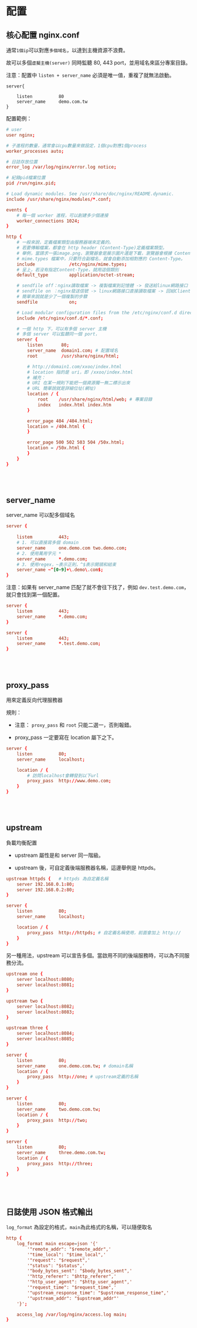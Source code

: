 # 配置

## 核心配置 nginx.conf

通常`1個ip`可以對應`多個域名`，以達到主機資源不浪費。

故可以多個`虛擬主機(server)` 同時監聽 80, 443 port，並用域名來區分專案目錄。

注意：配置中 `listen + server_name` 必須是唯一值，重複了就無法啟動。
```config
server{

    listen          80
    server_name     demo.com.tw
}
```

配置範例：
```conf
# user
user nginx;

# 子進程的數量，通常會以cpu數量來做設定，1個cpu對應1個process
worker_processes auto;

# 日誌存放位置
error_log /var/log/nginx/error.log notice;

# 紀錄pid檔案位置
pid /run/nginx.pid;

# Load dynamic modules. See /usr/share/doc/nginx/README.dynamic.
include /usr/share/nginx/modules/*.conf;

events {
    # 每一個 worker 進程，可以創建多少個連接
    worker_connections 1024;
}

http {
    # 一般來說，定義檔案類型由服務器端來定義的。
    # 若要傳輸檔案，都會在 http header (Content-Type)定義檔案類型。
    # 舉例，當請求一張image.png，瀏覽器會是展示圖片還是下載，瀏覽器會根據 Content-Type 來決定後續動作。
    # mime.types 檔案中，只要符合副檔名，就會自動添加相對應的 Content-Type。
    include             /etc/nginx/mime.types;
    # 呈上，若沒有指定Content-Type，就用這個類別
    default_type        application/octet-stream;

    # sendfile off：nginx讀取檔案 -> 複製檔案到記憶體 -> 發送給linux網路接口 -> 回給Client
    # sendfile on ：nginx發送信號 -> linux網路接口直接讀取檔案 -> 回給Client
    # 簡單來說就是少了一個複製的步驟
    sendfile            on;

    # Load modular configuration files from the /etc/nginx/conf.d directory.
    include /etc/nginx/conf.d/*.conf;

    # 一個 http 下，可以有多個 server 主機
    # 多個 server 可以監聽同一個 port，
    server {
        listen       80;
        server_name  domain1.com; # 配置域名
        root         /usr/share/nginx/html;

        # http://domain1.com/xxoo/index.html
        # location 指的是 uri，即 /xxoo/index.html
        # 補充：
        # URI 在某一規則下能把一個資源獨一無二標示出來
        # URL 簡單說就是詳細位址(網址)
        location / {
            root    /usr/share/nginx/html/web; # 專案目錄
            index   index.html index.htm
        }

        error_page 404 /404.html;
        location = /404.html {
        }

        error_page 500 502 503 504 /50x.html;
        location = /50x.html {
        }
    }
}
```

<br/>

<br/>

## server_name

server_name 可以配多個域名

```conf
server {
    
    listem          443;
    # 1. 可以直接寫多個 domain
    server_name     one.demo.com two.demo.com; 
    # 2. 使用萬用字元 * 
    server_name     *.demo.com;
    # 3. 使用regex，~表示正則，^$表示開頭和結束
    server_name ~^[0-9]+\.demo\.com$;
}
```

注意：如果有 server_name 匹配了就不會往下找了，例如 `dev.test.demo.com`，就只會找到第一個配置。

```conf
server {
    listem          443;
    server_name     *.demo.com;
}

server {
    listem          443;
    server_name     *.test.demo.com;
}
```

<br/>

<Br/>

## proxy_pass
用來定義反向代理服務器

規則：
* 注意： `proxy_pass` 和 `root` 只能二選一，否則報錯。

* proxy_pass 一定要寫在 location 屬下之下。

```conf
server {
    listen          80;
    server_name     localhost;

    location / {
        # 訪問localhost會轉發到以下url
        proxy_pass  http://www.demo.com;
    }
}
```

<br/>

<br/>

## upstream
負載均衡配置

* upstream 屬性是和 server 同一階級。

* upstream 後，可自定義後端服務器名稱，這邊舉例是 httpds。

```conf
upstream httpds {   # httpds 為自定義名稱
    server 192.168.0.1:80;
    server 192.168.0.2:80;
}

server {
    listen          80;
    server_name     localhost;

    location / {
        proxy_pass  http://httpds; # 自定義名稱使用，前面會加上 http://
    }
}
```

另一種用法，upstream 可以宣告多個。當啟用不同的後端服務時，可以為不同服務分流。

```conf
upstream one {
    server localhost:8080;
    server localhost:8081;
}

upstream two {
    server localhost:8082;
    server localhost:8083;
}

upstream three {
    server localhost:8084;
    server localhost:8085;
}

server {
    listen          80;
    server_name     one.demo.com.tw; # domain名稱
    location / {
        proxy_pass  http://one; # upstream定義的名稱
    }
}

server {
    listen          80;
    server_name     two.demo.com.tw;
    location / {
        proxy_pass  http://two;
    }
}

server {
    listen          80;
    server_name     three.demo.com.tw;
    location / {
        proxy_pass  http://three;
    }
}
```

<br/>

<br/>

## 日誌使用 JSON 格式輸出
`log_format` 為設定的格式，`main`為此格式的名稱，可以隨便取名
```conf
http {
    log_format main escape=json '{'
        '"remote_addr": "$remote_addr",'
        '"time_local": "$time_local",'
        '"request": "$request",'
        '"status": "$status",'
        '"body_bytes_sent": "$body_bytes_sent",'
        '"http_referer": "$http_referer",'
        '"http_user_agent": "$http_user_agent",'
        '"request_time": "$request_time",'
        '"upstream_response_time": "$upstream_response_time",'
        '"upstream_addr": "$upstream_addr"'
    '}';

    access_log /var/log/nginx/access.log main;
}
```